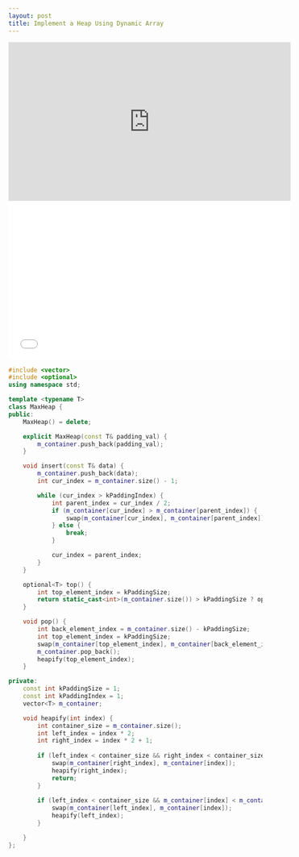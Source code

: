 ```yaml
---
layout: post
title: Implement a Heap Using Dynamic Array
---
```

<link href="github.css" rel="stylesheet" >

<iframe width="560" height="315" src="https://www.youtube.com/embed/GI7CriPmU_M" frameborder="0" allow="autoplay; encrypted-media" allowfullscreen></iframe>
<iframe width="560" height="315" src="//player.bilibili.com/player.html?aid=250166464&bvid=BV1Uv411A7GU&cid=398789482&page=1" scrolling="no" border="0" frameborder="no" framespacing="0" allowfullscreen="true"> </iframe>

```cpp 
#include <vector>
#include <optional>
using namespace std;

template <typename T>
class MaxHeap {
public:
    MaxHeap() = delete;

    explicit MaxHeap(const T& padding_val) {
        m_container.push_back(padding_val);
    }

    void insert(const T& data) {
        m_container.push_back(data);
        int cur_index = m_container.size() - 1;

        while (cur_index > kPaddingIndex) {
            int parent_index = cur_index / 2;
            if (m_container[cur_index] > m_container[parent_index]) {
                swap(m_container[cur_index], m_container[parent_index]);
            } else {
                break;
            }

            cur_index = parent_index;
        }
    }

    optional<T> top() {
        int top_element_index = kPaddingSize;
        return static_cast<int>(m_container.size()) > kPaddingSize ? optional<T>(m_container[top_element_index]) : nullopt;
    }

    void pop() {
        int back_element_index = m_container.size() - kPaddingSize;
        int top_element_index = kPaddingSize;
        swap(m_container[top_element_index], m_container[back_element_index]);
        m_container.pop_back();
        heapify(top_element_index);
    }

private:
    const int kPaddingSize = 1;
    const int kPaddingIndex = 1;
    vector<T> m_container;

    void heapify(int index) {
        int container_size = m_container.size();
        int left_index = index * 2;
        int right_index = index * 2 + 1;
      
        if (left_index < container_size && right_index < container_size && m_container[index] < m_container[right_index] && m_container[left_index] < m_container[right_index]) {
            swap(m_container[right_index], m_container[index]);
            heapify(right_index);
            return;
        }
            
        if (left_index < container_size && m_container[index] < m_container[left_index]) {
            swap(m_container[left_index], m_container[index]);
            heapify(left_index);
        }

    }
};
``` 
